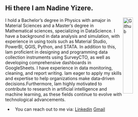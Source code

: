 ## Hi there I am  Nadine Yizere.
<img width="25%" align="right" alt="Github"
src="https://user-images.githubusercontent.com/48678280/88862734-4903af80-d201-11ea-968
b-9c939d88a37c.gif" />
 I hold a Bachelor’s degree in Physics with amajor in Material Sciences and a Master’s degree in Mathematical sciences, specializing in DataScience. I have a background in data analysis and simulation, with experience in using tools such as Material Studio, PowerBI, QGIS, Python, and STATA. In addition to this, Iam proficient in designing and programming data collection instruments using SurveyCTO, as well as developing comprehensive dashboards in GoogleSheets. I have experience in data monitoring, cleaning, and report writing. Iam eager to apply my skills and expertise to help organizations make data‑driven decisions.Furthermore, Iam highly motivated to contribute to research in artificial intelligence and machine learning, as these fields continue to evolve with technological advancements.
- &nbsp; You can  reach out to me via: [Linkedin](https://www.linkedin.com/in/nadine-yizere-2673b224b/) [Gmail](nadine764yzere@gmail.com)
<img src="https://komarev.com/ghpvc/?username=gpy1234&style=flat-square&color=blue"
alt=""/>

